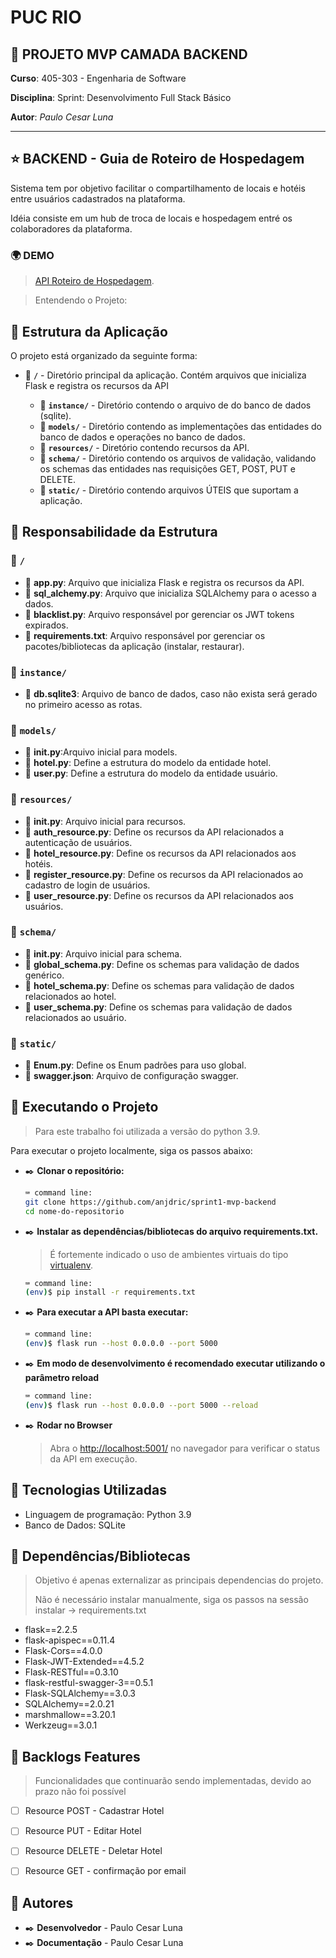 # **PUC RIO**

## 🚀 **PROJETO MVP CAMADA BACKEND**

**Curso**: 405-303 - Engenharia de Software

**Disciplina**: Sprint: Desenvolvimento Full Stack Básico

**Autor**: _Paulo Cesar Luna_

---

## ⭐ BACKEND - Guia de Roteiro de Hospedagem

Sistema tem por objetivo facilitar o compartilhamento de locais e hotéis entre usuários cadastrados na plataforma.

Idéia consiste em um hub de troca de locais e hospedagem entré os colaboradores da plataforma.

### 🌍 DEMO
> [API Roteiro de Hospedagem](https://api.hotel-mvp.club).  


> Entendendo o Projeto:

## 📌 Estrutura da Aplicação

O projeto está organizado da seguinte forma:

- 📂 **`/`** - Diretório principal da aplicação.
   Contém arquivos que inicializa Flask e registra os recursos da API
  
  - 📁 **`instance/`** - Diretório contendo o arquivo de do banco de dados (sqlite).
  - 📁 **`models/`** - Diretório contendo as implementações das entidades do banco de dados e operações no banco de dados.      
  - 📁 **`resources/`** - Diretório contendo recursos da API.
  - 📁 **`schema/`** - Diretório contendo os arquivos de validação, validando os schemas das entidades nas requisições GET, POST, PUT e DELETE.
  - 📁 **`static/`** - Diretório contendo arquivos ÚTEIS que suportam a aplicação. 

## 📌 Responsabilidade da Estrutura

### 📂 `/`

- 📄 **app.py**: Arquivo que inicializa Flask e registra os recursos da API.
- 📄 **sql_alchemy.py**: Arquivo que inicializa SQLAlchemy para o acesso a dados.
- 📄 **blacklist.py**: Arquivo responsável por gerenciar os JWT tokens expirados.
- 📄 **requirements.txt**: Arquivo responsável por gerenciar os pacotes/bibliotecas da aplicação (instalar, restaurar).

### 📂 `instance/`

- 📄 **db.sqlite3**: Arquivo de banco de dados, caso não exista será gerado no primeiro acesso as rotas.

### 📂 `models/`

- 📄 **__init__.py**:Arquivo inicial para models.
- 📄 **hotel.py**: Define a estrutura do modelo da entidade hotel.
- 📄 **user.py**: Define a estrutura do modelo da entidade usuário.

### 📂 `resources/`

- 📄 **__init__.py**: Arquivo inicial para recursos.
- 📄 **auth_resource.py**: Define os recursos da API relacionados a autenticação de usuários.
- 📄 **hotel_resource.py**: Define os recursos da API relacionados aos hotéis.
- 📄 **register_resource.py**: Define os recursos da API relacionados ao cadastro de login de usuários.
- 📄 **user_resource.py**: Define os recursos da API relacionados aos usuários.

### 📂 `schema/`

- 📄 **__init__.py**: Arquivo inicial para schema.
- 📄 **global_schema.py**: Define os schemas para validação de dados genérico.
- 📄 **hotel_schema.py**: Define os schemas para validação de dados relacionados ao hotel.
- 📄 **user_schema.py**: Define os schemas para validação de dados relacionados ao usuário.

### 📂 `static/`

- 📄 **Enum.py**: Define os Enum padrões para uso global.
- 📄 **swagger.json**: Arquivo de configuração swagger.

## 📌 Executando o Projeto
  > Para este trabalho foi utilizada a versão do python 3.9.

Para executar o projeto localmente, siga os passos abaixo:

- ✒️ **Clonar o repositório:**


   ```bash
   ⌨️ command line:
   git clone https://github.com/anjdric/sprint1-mvp-backend
   cd nome-do-repositorio
   ```

- ✒️ **Instalar as dependências/bibliotecas do arquivo requirements.txt.**
  > É fortemente indicado o uso de ambientes virtuais do tipo [virtualenv](https://virtualenv.pypa.io/en/latest/installation.html).
  
     ```bash
     ⌨️ command line:
     (env)$ pip install -r requirements.txt
     ```


- ✒️ **Para executar a API basta executar:**

   ```bash
   ⌨️ command line:
   (env)$ flask run --host 0.0.0.0 --port 5000
   ```

- ✒️ **Em modo de desenvolvimento é recomendado executar utilizando o parâmetro reload**

   ```bash
   ⌨️ command line:
   (env)$ flask run --host 0.0.0.0 --port 5000 --reload
   ```

- ✒️ **Rodar no Browser**  
   > Abra o [http://localhost:5001/](http://127.0.0.1:5001) no navegador para verificar o status da API em execução.

## 📌 Tecnologias Utilizadas

- Linguagem de programação: Python 3.9
- Banco de Dados: SQLite

## 📌 Dependências/Bibliotecas
> Objetivo é apenas externalizar as principais dependencias do projeto.
> 
> Não é necessário instalar manualmente, siga os passos na sessão instalar -> requirements.txt

- flask==2.2.5
- flask-apispec==0.11.4
- Flask-Cors==4.0.0
- Flask-JWT-Extended==4.5.2
- Flask-RESTful==0.3.10
- flask-restful-swagger-3==0.5.1
- Flask-SQLAlchemy==3.0.3
- SQLAlchemy==2.0.21
- marshmallow==3.20.1
- Werkzeug==3.0.1  


## 📌 Backlogs Features
> Funcionalidades que continuarão sendo implementadas, devido ao prazo não foi possível 


- [ ] Resource POST - Cadastrar Hotel
- [ ] Resource PUT - Editar Hotel
- [ ] Resource DELETE - Deletar Hotel
- [ ] Resource GET - confirmação por email


## 📌 Autores

- ✒️ **Desenvolvedor** - Paulo Cesar Luna
- ✒️ **Documentação** - Paulo Cesar Luna
